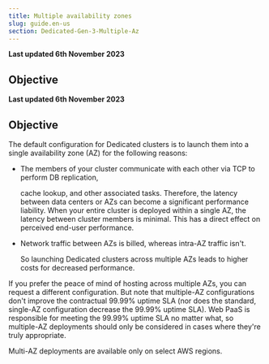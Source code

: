 ```yaml
---
title: Multiple availability zones
slug: guide.en-us
section: Dedicated-Gen-3-Multiple-Az
---
```


**Last updated 6th November 2023**



## Objective  

**Last updated 6th November 2023**



## Objective  

The default configuration for Dedicated clusters is to launch them into a single availability zone (AZ)
for the following reasons:

- The members of your cluster communicate with each other via TCP to perform DB replication,


  cache lookup, and other associated tasks.
  Therefore, the latency between data centers or AZs can become a significant performance liability.
  When your entire cluster is deployed within a single AZ, the latency between cluster members is minimal.
  This has a direct effect on perceived end-user performance.

- Network traffic between AZs is billed, whereas intra-AZ traffic isn't.


  So launching Dedicated clusters across multiple AZs leads to higher costs for decreased performance.

If you prefer the peace of mind of hosting across multiple AZs,
you can request a different configuration.
But note that multiple-AZ configurations don't improve the contractual 99.99% uptime SLA
(nor does the standard, single-AZ configuration decrease the 99.99% uptime SLA).
Web PaaS is responsible for meeting the 99.99% uptime SLA no matter what,
so multiple-AZ deployments should only be considered in cases where they're truly appropriate.

Multi-AZ deployments are available only on select AWS regions.
